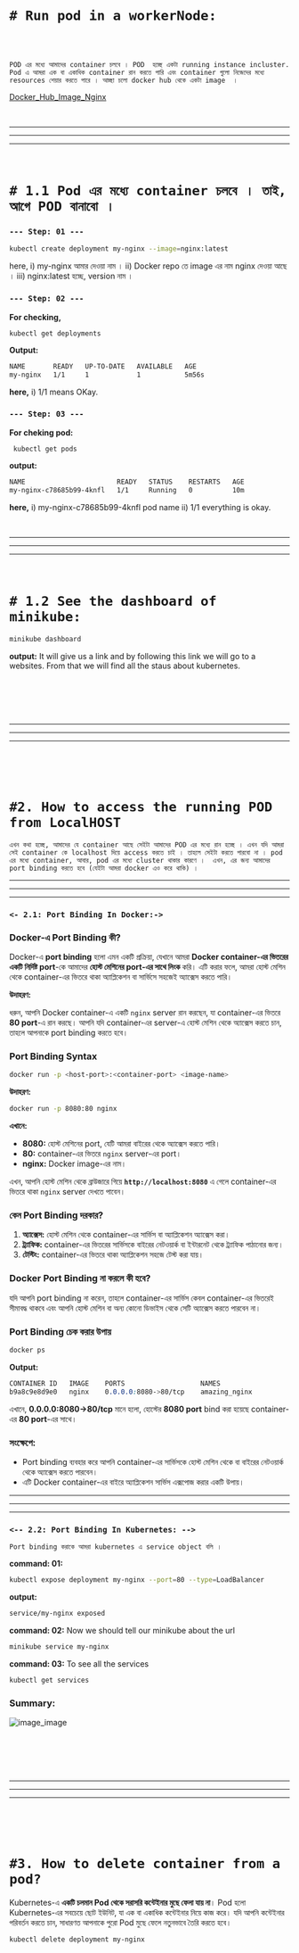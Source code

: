 
<br>
<br>

# `# Run pod in a workerNode: `

<br>
<br>

`POD এর মধ্যে আমাদের container চলবে । POD  হচ্ছে একটা running instance incluster.`
`Pod এ আমরা এক বা একাধিক container রান করতে পারি এবং container গুলো নিজেদের মধ্যে resources শেয়ার করতে পারে । আচ্ছা চলো docker hub থেকে একটা image  । `


[Docker_Hub_Image_Nginx](https://hub.docker.com/_/nginx)

<br>

---
---
---

<br>


# `# 1.1 Pod এর মধ্যে container চলবে । তাই, আগে POD বানাবো । `



### `--- Step: 01 ---`
```bash
kubectl create deployment my-nginx --image=nginx:latest
```
here,
i) my-nginx আমার দেওয়া নাম । 
ii) Docker repo তে image এর নাম nginx দেওয়া আছে । 
iii) nginx:latest হচ্ছে, version নাম । 




### `--- Step: 02 ---`
**For checking,**

```bash
kubectl get deployments
```
**Output:**
```css
NAME       READY   UP-TO-DATE   AVAILABLE   AGE
my-nginx   1/1     1            1           5m56s
```
**here,** 
i) 1/1 means OKay.



### `--- Step: 03 ---`
**For cheking pod:**

```bash
 kubectl get pods 
```

**output:**
```css
NAME                       READY   STATUS    RESTARTS   AGE
my-nginx-c78685b99-4knfl   1/1     Running   0          10m
```
**here,**
i) my-nginx-c78685b99-4knfl pod name
ii) 1/1 everything is okay.

<br>

---
---
---

<br>

# `# 1.2 See the dashboard of minikube: `

```bash
minikube dashboard
```
**output:**
It will give us a link and by following this link we will go to a websites.
From that we will find all the staus about kubernetes.


<br>
<br>
<br>
<br>

---
---
---

<br>
<br>
<br>


# `#2. How to access the running POD from LocalHOST`


`এখন কথা হচ্ছে, আমাদের যে container আছে সেইটা আমাদের POD এর মধ্যে রান হচ্ছে । এখন যদি আমরা সেই container কে localhost দিয়ে access করতে চাই । তাহলে সেইটা করতে পারবো না । pod এর মধ্যে container, আবার, pod এর মধ্যে cluster থাকার কারণে ।  এখন, এর জন্য আমাদের port binding করতে হবে (যেইটা আমরা docker এও করে থাকি) ।  `


---
---
---

### `<- 2.1: Port Binding In Docker:-> `


### Docker-এ Port Binding কী?

Docker-এ **port binding** হলো এমন একটি প্রক্রিয়া, যেখানে আমরা **Docker container-এর ভিতরের একটি নির্দিষ্ট port**-কে আমাদের **হোস্ট মেশিনের port-এর সাথে লিংক** করি। এটি করার ফলে, আমরা হোস্ট মেশিন থেকে container-এর ভিতরে থাকা অ্যাপ্লিকেশন বা সার্ভিসে সহজেই অ্যাক্সেস করতে পারি।

**উদাহরণ:**

ধরুন, আপনি Docker container-এ একটি `nginx` server রান করছেন, যা container-এর ভিতরে **80 port**-এ রান করছে। আপনি যদি container-এর server-এ হোস্ট মেশিন থেকে অ্যাক্সেস করতে চান, তাহলে আপনাকে port binding করতে হবে।

### Port Binding Syntax

```bash
docker run -p <host-port>:<container-port> <image-name>
```

**উদাহরণ:**

```bash
docker run -p 8080:80 nginx
```

**এখানে:**
- **8080:** হোস্ট মেশিনের port, যেটি আমরা বাইরের থেকে অ্যাক্সেস করতে পারি।
- **80:** container-এর ভিতরে `nginx` server-এর port।
- **nginx:** Docker image-এর নাম।

এখন, আপনি হোস্ট মেশিন থেকে ব্রাউজারে গিয়ে **`http://localhost:8080`** এ গেলে container-এর ভিতরে থাকা `nginx` server দেখতে পাবেন।

### কেন Port Binding দরকার?
1. **অ্যাক্সেস:** হোস্ট মেশিন থেকে container-এর সার্ভিস বা অ্যাপ্লিকেশন অ্যাক্সেস করা।
2. **ট্র্যাফিক:** container-এর ভিতরের সার্ভিসকে বাইরের নেটওয়ার্ক বা ইন্টারনেট থেকে ট্র্যাফিক পাঠানোর জন্য।
3. **টেস্টিং:** container-এর ভিতরে থাকা অ্যাপ্লিকেশন সহজে টেস্ট করা যায়।

### Docker Port Binding না করলে কী হবে?

যদি আপনি port binding না করেন, তাহলে container-এর সার্ভিস কেবল container-এর ভিতরেই সীমাবদ্ধ থাকবে এবং আপনি হোস্ট মেশিন বা অন্য কোনো ডিভাইস থেকে সেটি অ্যাক্সেস করতে পারবেন না।

### Port Binding চেক করার উপায়

```bash
docker ps
```

**Output:**
```css
CONTAINER ID   IMAGE    PORTS                   NAMES
b9a8c9e8d9e0   nginx    0.0.0.0:8080->80/tcp    amazing_nginx
```

এখানে, **0.0.0.0:8080->80/tcp** মানে হলো, হোস্টের **8080 port** bind করা হয়েছে container-এর **80 port**-এর সাথে।

### সংক্ষেপে:

- Port binding ব্যবহার করে আপনি container-এর সার্ভিসকে হোস্ট মেশিন থেকে বা বাইরের নেটওয়ার্ক থেকে অ্যাক্সেস করতে পারবেন।
- এটি Docker container-এর বাইরে অ্যাপ্লিকেশন সার্ভিস এক্সপোজ করার একটি উপায়।



---
---
---

### `<-- 2.2: Port Binding In Kubernetes: --> `

`Port binding করাকে আমরা kubernetes এ service object বলি । `

**command: 01:**
```bash
kubectl expose deployment my-nginx --port=80 --type=LoadBalancer 
```

**output:**
```css
service/my-nginx exposed

```                
**command: 02:** Now we should tell our minikube about the url 
```bash
minikube service my-nginx
```

**command: 03:** To see all the services 
```bash
kubectl get services 
```

### Summary: 

![image_image](img/img03.png)


<br>
<br>
<br>
<br>

---
---
---

<br>
<br>
<br>

# `#3. How to delete container from a pod?  `

Kubernetes-এ **একটি চলমান Pod থেকে সরাসরি কন্টেইনার মুছে ফেলা যায় না**। Pod হলো Kubernetes-এর সবচেয়ে ছোট ইউনিট, যা এক বা একাধিক কন্টেইনার নিয়ে কাজ করে। যদি আপনি কন্টেইনার পরিবর্তন করতে চান, সাধারণত আপনাকে পুরো Pod মুছে ফেলে নতুনভাবে তৈরি করতে হবে।

```bash
kubectl delete deployment my-nginx 
```

